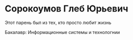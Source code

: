 # Сорокоумов Глеб Юрьевич
Этот парень был из тех, кто просто любит жизнь

Бакалавр: Информационные системы и технологнии

